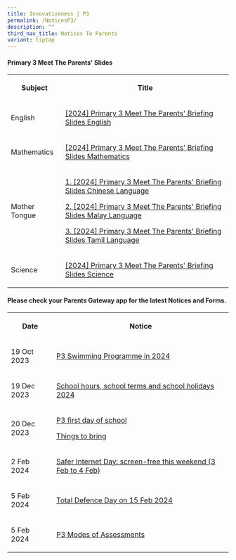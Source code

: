 ```yaml
---
title: Innovativeness | P3
permalink: /NoticesP3/
description: ""
third_nav_title: Notices To Parents
variant: tiptap
---
```

<h4>Primary 3 Meet The Parents' Slides</h4>
<table>
<tbody>
<tr>
<th rowspan="1" colspan="1">
<p>Subject</p>
</th>
<th rowspan="1" colspan="1">
<p>Title</p>
</th>
</tr>
<tr>
<td rowspan="1" colspan="1">
<p>English</p>
</td>
<td rowspan="1" colspan="1">
<p><a href="https://youtu.be/aWC_TVt3Ssw" rel="noopener noreferrer nofollow" target="_blank">[2024] Primary 3 Meet The Parents' Briefing Slides English</a>
</p>
</td>
</tr>
<tr>
<td rowspan="1" colspan="1">
<p>Mathematics</p>
</td>
<td rowspan="1" colspan="1">
<p><a href="https://youtu.be/QUWL0K6My4I" rel="noopener noreferrer nofollow" target="_blank">[2024] Primary 3 Meet The Parents' Briefing Slides Mathematics</a>
</p>
</td>
</tr>
<tr>
<td rowspan="1" colspan="1">
<p>Mother Tongue</p>
</td>
<td rowspan="1" colspan="1">
<p><a href="https://youtu.be/cGNWCw6wHAs" rel="noopener noreferrer nofollow" target="_blank">1. [2024] Primary 3 Meet The Parents' Briefing Slides Chinese Language</a>
</p>
<p><a href="https://youtu.be/TECn_OVs8Cg" rel="noopener noreferrer nofollow" target="_blank">2. [2024] Primary 3 Meet The Parents' Briefing Slides Malay Language</a>
</p>
<p><a href="https://youtu.be/11tWr3pnPJ0" rel="noopener noreferrer nofollow" target="_blank">3. [2024] Primary 3 Meet The Parents' Briefing Slides Tamil Language</a>
</p>
</td>
</tr>
<tr>
<td rowspan="1" colspan="1">
<p>Science</p>
</td>
<td rowspan="1" colspan="1">
<p><a href="https://youtu.be/fZqaPrd_AvE" rel="noopener noreferrer nofollow" target="_blank">[2024] Primary 3 Meet The Parents' Briefing Slides Science</a>
</p>
</td>
</tr>
</tbody>
</table>
<p></p>
<h4>Please check your <strong>Parents Gateway</strong> app for the latest Notices and Forms.</h4>
<table>
<tbody>
<tr>
<th rowspan="1" colspan="1">
<p>Date</p>
</th>
<th rowspan="1" colspan="1">
<p>Notice</p>
</th>
</tr>
<tr>
<td rowspan="1" colspan="1">
<p>19 Oct 2023</p>
</td>
<td rowspan="1" colspan="1">
<p><a href="/files/Letter to parents/Term 1/0_2024_P3_Swimming.pdf" rel="noopener noreferrer nofollow" target="_blank">P3 Swimming Programme in 2024</a>
</p>
</td>
</tr>
<tr>
<td rowspan="1" colspan="1">
<p>19 Dec 2023</p>
</td>
<td rowspan="1" colspan="1">
<p><a href="/files/Letter to parents/Term 1/001a_School_Hours__School_Terms_and_Holidays_for_2024.pdf" rel="noopener noreferrer nofollow" target="_blank">School hours, school terms and school holidays 2024</a>
</p>
</td>
</tr>
<tr>
<td rowspan="1" colspan="1">
<p>20 Dec 2023</p>
</td>
<td rowspan="1" colspan="1">
<p><a href="/files/Letter to parents/Term 1/004_For_P3_first_day_of_school.pdf" rel="noopener noreferrer nofollow" target="_blank">P3 first day of school</a>
</p>
<p><a href="/files/Letter to parents/Term 1/002a_P2_P6_Things_to_bring_2024.pdf" rel="noopener noreferrer nofollow" target="_blank">Things to bring</a>
</p>
</td>
</tr>
<tr>
<td rowspan="1" colspan="1">
<p>2 Feb 2024</p>
</td>
<td rowspan="1" colspan="1">
<p><a href="/files/Letter to parents/Term 1/036_Letter_to_parents_screen_free.pdf" rel="noopener noreferrer nofollow" target="_blank">Safer Internet Day: screen-free this weekend (3 Feb to 4 Feb)</a>
</p>
</td>
</tr>
<tr>
<td rowspan="1" colspan="1">
<p>5 Feb 2024</p>
</td>
<td rowspan="1" colspan="1">
<p><a href="/files/Letter to parents/Term 1/037_Total_Defence_Day_15_Feb_2024.pdf" rel="noopener noreferrer nofollow" target="_blank">Total Defence Day on 15 Feb 2024</a>
</p>
</td>
</tr>
<tr>
<td rowspan="1" colspan="1">
<p>5 Feb 2024</p>
</td>
<td rowspan="1" colspan="1">
<p><a href="/files/Letter to parents/Term 1/JWPS_2024_P3_Modes_of_Assessments_Letter_to_Parents.pdf" rel="noopener noreferrer nofollow" target="_blank">P3 Modes of Assessments</a>
</p>
</td>
</tr>
</tbody>
</table>
<p></p>